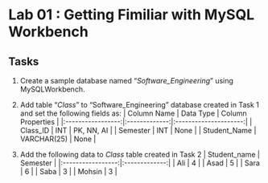 # Lab 01 : Getting Fimiliar with MySQL Workbench

## Tasks
1. Create a sample database named “*Software_Engineering*” using MySQLWorkbench.
2. Add table “*Class*” to “Software_Engineering” database created in Task 1 and set the following fields as:
|	Column Name 	| 	Data Type 	| 	Column Properties	|
|:-----------------:|:-------------:|:---------------------:|
|	Class_ID		|	INT			|	PK, NN, AI 			|
|	Semester		|	INT			|	None				|
|	Student_Name 	|	VARCHAR(25)	|	None 				|

3. Add the following data to *Class* table created in Task 2
|	Student_name 	|	Semester	|
|:-----------------:|:-------------:|
|	Ali				|	4			|
|	Asad			|	5			|
|	Sara			|	6			|
|	Saba			|	3			|
|	Mohsin			|	3			|